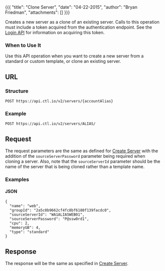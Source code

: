 {{{
  "title": "Clone Server",
  "date": "04-22-2015",
  "author": "Bryan Friedman",
  "attachments": []
}}}

Creates a new server as a clone of an existing server. Calls to this operation must include a token acquired from the authentication endpoint. See the [Login API](../Authentication/login.md) for information on acquiring this token.

### When to Use It

Use this API operation when you want to create a new server from a standard or custom template, or clone an existing server.

## URL

### Structure

    POST https://api.ctl.io/v2/servers/{accountAlias}

### Example

    POST https://api.ctl.io/v2/servers/ALIAS/

## Request

The request parameters are the same as defined for [Create Server](../Servers/create-server.md) with the addition of the `sourceServerPassword` parameter being required when cloning a server. Also, note that the `sourceServerId` parameter should be the name of the server that is being cloned rather than a template name.

### Examples

#### JSON

    {
      "name": "web",
      "groupId": "2a5c0b9662cf4fc8bf6180f139facdc0",
      "sourceServerId": "WA1ALIASWEB01",
      "sourceServerPassword": "P@ssw0rd1",
      "cpu": 2,
      "memoryGB": 4,
      "type": "standard"
    }

## Response

The response will be the same as specified in [Create Server](../Servers/create-server.md).
